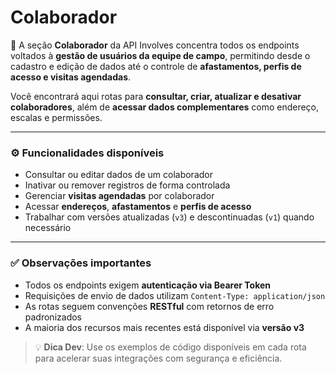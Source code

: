 # Colaborador

👤 A seção **Colaborador** da API Involves concentra todos os endpoints voltados à **gestão de usuários da equipe de campo**, permitindo desde o cadastro e edição de dados até o controle de **afastamentos, perfis de acesso e visitas agendadas**.

Você encontrará aqui rotas para **consultar, criar, atualizar e desativar colaboradores**, além de **acessar dados complementares** como endereço, escalas e permissões.

***

### ⚙️ Funcionalidades disponíveis

* Consultar ou editar dados de um colaborador
* Inativar ou remover registros de forma controlada
* Gerenciar **visitas agendadas** por colaborador
* Acessar **endereços**, **afastamentos** e **perfis de acesso**
* Trabalhar com versões atualizadas (`v3`) e descontinuadas (`v1`) quando necessário

***

### ✅ Observações importantes

* Todos os endpoints exigem **autenticação via Bearer Token**
* Requisições de envio de dados utilizam `Content-Type: application/json`
* As rotas seguem convenções **RESTful** com retornos de erro padronizados
* A maioria dos recursos mais recentes está disponível via **versão v3**

> 💡 **Dica Dev**: Use os exemplos de código disponíveis em cada rota para acelerar suas integrações com segurança e eficiência.
